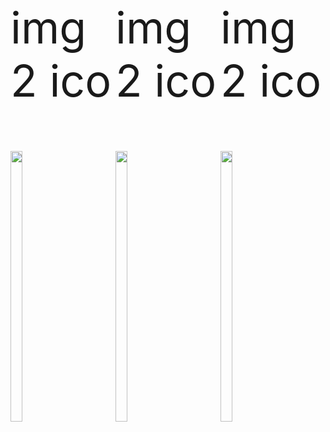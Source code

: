 <div style="width: 33.33%; float: left;">
  <p style="font-size:5em;">img 2 ico</p>
  <IMG style="width: 33.33%; float: left;" SRC="https://github.com/suministros-game/png2ico/blob/main/favicon.png?raw=true">
</div>
<div style="width: 33.33%; float: left;">
  <p style="font-size:5em;">img 2 ico</p>
  <IMG style="width: 33.33%; float: left;" SRC="https://github.com/suministros-game/png2ico/blob/main/favicon.png?raw=true">
</div>
<div style="width: 33.33%; float: left;">
  <p style="font-size:5em;">img 2 ico</p>
  <IMG style="width: 33.33%; float: left;" SRC="https://github.com/suministros-game/png2ico/blob/main/favicon.png?raw=true">
</div>

